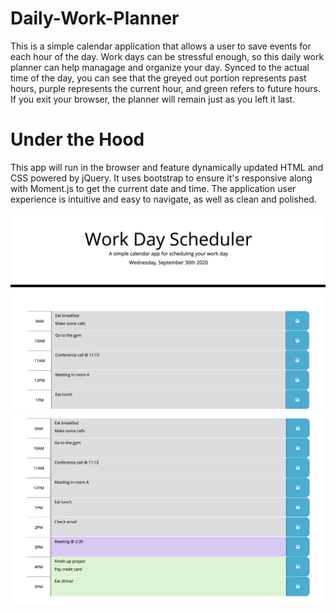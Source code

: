 # Daily-Work-Planner
This is a simple calendar application that allows a user to save events for each hour of the day. Work days can be stressful enough, so this daily work planner can help managage and organize your day. Synced to the actual time of the day, you can see that the greyed out portion represents past hours, purple represents the current hour, and green refers to future hours. If you exit your browser, the planner will remain just as you left it last. 


# Under the Hood
This app will run in the browser and feature dynamically updated HTML and CSS powered by jQuery. It uses bootstrap to ensure it's responsive along with Moment.js to get the current date and time. The application user experience is intuitive and easy to navigate, as well as clean and polished.

![image top of planner](images/image-1.png)
![GitHub Logo](images/image-2.png)